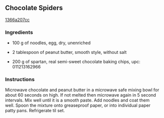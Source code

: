 ## Chocolate Spiders

[1366a207cc](http://www.food.com/recipe/chocolate-spiders-357795)

### Ingredients

 - 100 g of noodles, egg, dry, unenriched

 - 2 tablespoon of peanut butter, smooth style, without salt

 - 200 g of spartan, real semi-sweet chocolate baking chips, upc: 011213162966

### Instructions

Microwave chocolate and peanut butter in a microwave safe mixing bowl for about 60 seconds on high. If not melted then microwave again in 5 second intervals. Mix well until it is a smooth paste. Add noodles and coat them well. Spoon the mixture onto greaseproof paper, or into individual paper patty pans. Refrigerate til set.